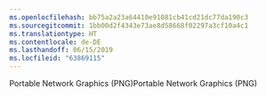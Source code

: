 ```yaml
---
ms.openlocfilehash: bb75a2a23a64410e91081cb41cd21dc77da190c3
ms.sourcegitcommit: 1bb00d2f4343e73ae8d58668f02297a3cf10a4c1
ms.translationtype: HT
ms.contentlocale: de-DE
ms.lasthandoff: 06/15/2019
ms.locfileid: "63869115"
---
```

<span data-ttu-id="c879b-101">Portable Network Graphics (PNG)</span><span class="sxs-lookup"><span data-stu-id="c879b-101">Portable Network Graphics (PNG)</span></span>